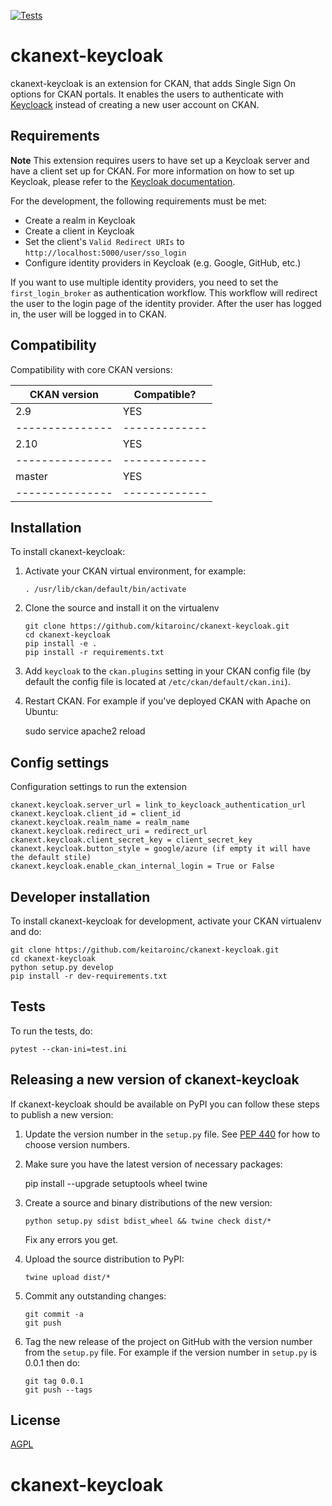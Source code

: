 [![Tests](https://github.com/keitaroinc/ckanext-keycloak/workflows/Tests/badge.svg?branch=main)](https://github.com/keitaroinc/ckanext-keycloak/actions)

# ckanext-keycloak

ckanext-keycloak is an extension for CKAN, that adds Single Sign On options for CKAN portals. It enables the users to authenticate with [Keycloack](https://www.keycloak.org/) instead of creating a new user account on CKAN.

## Requirements

**Note**
This extension requires users to have set up a Keycloak server and have a client set up for CKAN. For more information on how to set up Keycloak, please refer to the [Keycloak documentation](https://www.keycloak.org/documentation.html).

For the development, the following requirements must be met:

* Create a realm in Keycloak
* Create a client in Keycloak
* Set the client's `Valid Redirect URIs` to `http://localhost:5000/user/sso_login`
* Configure identity providers in Keycloak (e.g. Google, GitHub, etc.)

If you want to use multiple identity providers, you need to set the `first_login_broker` as authentication workflow. This workflow will redirect the user to the login page of the identity provider. After the
user has logged in, the user will be logged in to CKAN.


## Compatibility

Compatibility with core CKAN versions:

| CKAN version    | Compatible?   |
| --------------- | ------------- |
| 2.9             | YES    |
| --------------- | ------------- |
| 2.10            | YES    |
| --------------- | ------------- |
| master            | YES    |
| --------------- | ------------- |


## Installation

To install ckanext-keycloak:

1. Activate your CKAN virtual environment, for example:
    ```
    . /usr/lib/ckan/default/bin/activate
    ```

2. Clone the source and install it on the virtualenv
    ```
    git clone https://github.com/kitaroinc/ckanext-keycloak.git
    cd ckanext-keycloak
    pip install -e .
	pip install -r requirements.txt
    ```
3. Add `keycloak` to the `ckan.plugins` setting in your CKAN
   config file (by default the config file is located at
   `/etc/ckan/default/ckan.ini`).

4. Restart CKAN. For example if you've deployed CKAN with Apache on Ubuntu:

     sudo service apache2 reload


## Config settings

Configuration settings to run the extension

    
    ckanext.keycloak.server_url = link_to_keycloack_authentication_url
    ckanext.keycloak.client_id = client_id
    ckanext.keycloak.realm_name = realm_name
    ckanext.keycloak.redirect_uri = redirect_url
    ckanext.keycloak.client_secret_key = client_secret_key
    ckanext.keycloak.button_style = google/azure (if empty it will have the default stile)
    ckanext.keycloak.enable_ckan_internal_login = True or False
    

## Developer installation

To install ckanext-keycloak for development, activate your CKAN virtualenv and
do:

    git clone https://github.com/keitaroinc/ckanext-keycloak.git
    cd ckanext-keycloak
    python setup.py develop
    pip install -r dev-requirements.txt


## Tests

To run the tests, do:

    pytest --ckan-ini=test.ini


## Releasing a new version of ckanext-keycloak

If ckanext-keycloak should be available on PyPI you can follow these steps to publish a new version:

1. Update the version number in the `setup.py` file. See [PEP 440](http://legacy.python.org/dev/peps/pep-0440/#public-version-identifiers) for how to choose version numbers.

2. Make sure you have the latest version of necessary packages:

    pip install --upgrade setuptools wheel twine

3. Create a source and binary distributions of the new version:

       python setup.py sdist bdist_wheel && twine check dist/*

   Fix any errors you get.

4. Upload the source distribution to PyPI:

       twine upload dist/*

5. Commit any outstanding changes:

       git commit -a
       git push

6. Tag the new release of the project on GitHub with the version number from
   the `setup.py` file. For example if the version number in `setup.py` is
   0.0.1 then do:

       git tag 0.0.1
       git push --tags

## License

[AGPL](https://www.gnu.org/licenses/agpl-3.0.en.html)
# ckanext-keycloak
